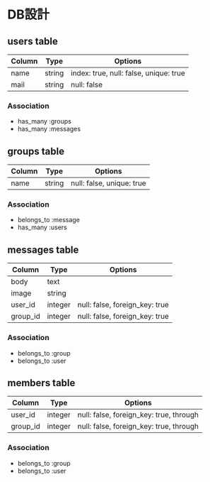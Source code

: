 # DB設計

## users table

|Column|Type|Options|
|------|----|-------|
|name  |string|index: true, null:  false, unique: true|
|mail  |string|null: false|

### Association
- has_many :groups
- has_many :messages


## groups table

|Column|Type|Options|
|------|----|-------|
|name  |string|null: false, unique: true|

### Association
- belongs_to :message
- has_many :users


## messages table

|Column|Type|Options|
|------|----|-------|
|body  |text|       |
|image |string|       |
|user_id|integer|null: false, foreign_key: true|
|group_id|integer|null: false, foreign_key: true|

### Association
- belongs_to :group
- belongs_to :user


## members table

|Column|Type|Options|
|------|----|-------|
|user_id|integer|null: false, foreign_key: true, through|
|group_id|integer|null: false, foreign_key: true, through|

### Association
- belongs_to :group
- belongs_to :user


